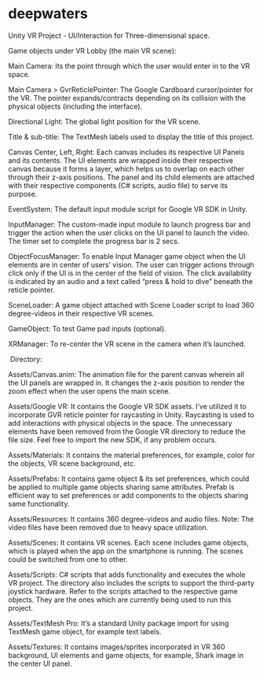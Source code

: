 # deepwaters
Unity VR Project - UI/Interaction for Three-dimensional space.


Game objects under VR Lobby (the main VR scene):

Main Camera: Its the point through which the user would enter in to the VR space. 

Main Camera > GvrReticlePointer: The Google Cardboard cursor/pointer for the VR. The pointer expands/contracts depending on its collision with the physical objects (including the interface).

Directional Light: The global light position for the VR scene.

Title & sub-title: The TextMesh labels used to display the title of this project.

Canvas Center, Left, Right: Each canvas includes its respective UI Panels and its contents. The UI elements are wrapped inside their respective canvas because it forms a layer, which helps us to overlap on each other through their z-axis positions. The panel and its child elements are attached with their respective components (C# scripts, audio file) to serve its purpose.

EventSystem: The default input module script for Google VR SDK in Unity.

InputManager: The custom-made input module to launch progress bar and trigger the action when the user clicks on the UI panel to launch the video. The timer set to complete the progress bar is 2 secs.

ObjectFocusManager: To enable Input Manager game object when the UI elements are in center of users’ vision. The user can trigger actions through click only if the UI is in the center of the field of vision. The click availability is indicated by an audio and a text called “press & hold to dive” beneath the reticle pointer.

SceneLoader: A game object attached with Scene Loader script to load 360 degree-videos in their respective VR scenes.

GameObject: To test Game pad inputs (optional).

XRManager: To re-center the VR scene in the camera when it’s launched.



 Directory:

Assets/Canvas.anim: The animation file for the parent canvas wherein all the UI panels are wrapped in. It changes the z-axis position to render the zoom effect when the user opens the main scene.

Assets/Google VR: It contains the Google VR SDK assets. I’ve utilized it to incorporate GVR reticle pointer for raycasting in Unity. Raycasting is used to add interactions with physical objects in the space. The unnecessary elements have been removed from the Google VR directory to reduce the file size. Feel free to import the new SDK, if any problem occurs.

Assets/Materials: It contains the material preferences, for example, color for the objects, VR scene background, etc.

Assets/Prefabs: It contains game object & its set preferences, which could be applied to multiple game objects sharing same attributes. Prefab is efficient way to set preferences or add components to the objects sharing same functionality.

Assets/Resources: It contains 360 degree-videos and audio files. Note: The video files have been removed due to heavy space utilization. 

Assets/Scenes: It contains VR scenes. Each scene includes game objects, which is played when the app on the smartphone is running. The scenes could be switched from one to other.

Assets/Scripts: C# scripts that adds functionality and executes the whole VR project. The directory also includes the scripts to support the third-party joystick hardware. Refer to the scripts attached to the respective game objects. They are the ones which are currently being used to run this project.

Assets/TextMesh Pro: It’s a standard Unity package import for using TextMesh game object, for example text labels.

Assets/Textures: It contains images/sprites incorporated in VR 360 background, UI elements and game objects, for example, Shark image in the center UI panel. 
